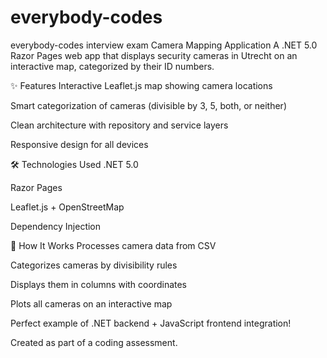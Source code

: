 # everybody-codes
everybody-codes interview exam
Camera Mapping Application
A .NET 5.0 Razor Pages web app that displays security cameras in Utrecht on an interactive map, categorized by their ID numbers.

✨ Features
Interactive Leaflet.js map showing camera locations

Smart categorization of cameras (divisible by 3, 5, both, or neither)

Clean architecture with repository and service layers

Responsive design for all devices

🛠️ Technologies Used
.NET 5.0

Razor Pages

Leaflet.js + OpenStreetMap

Dependency Injection

🚀 How It Works
Processes camera data from CSV

Categorizes cameras by divisibility rules

Displays them in columns with coordinates

Plots all cameras on an interactive map

Perfect example of .NET backend + JavaScript frontend integration!

Created as part of a coding assessment.
